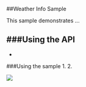 ##Weather Info Sample 

This sample demonstrates ...

###Using the API
- 
-

###Using the sample
1. 
2. 

![](/image.png)






